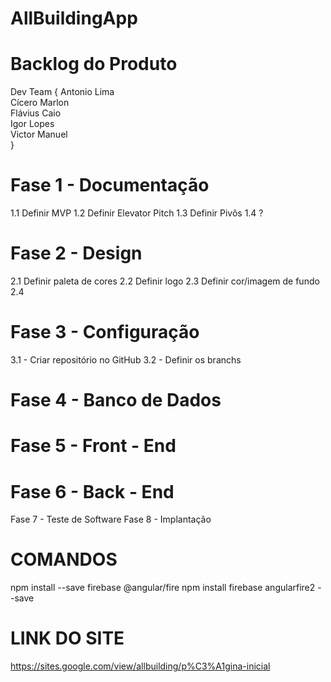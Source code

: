 # AllBuildingApp 

# Backlog do Produto

Dev Team {
Antonio Lima<br>
Cícero Marlon<br>
Flávius Caio<br>
Igor Lopes<br>
Victor Manuel<br>
}


# Fase 1 - Documentação
1.1 Definir MVP
1.2 Definir Elevator Pitch
1.3 Definir Pivôs
1.4 ?
# Fase 2 - Design
2.1 Definir paleta de cores
2.2 Definir logo
2.3 Definir cor/imagem de fundo
2.4


# Fase 3 - Configuração
3.1 - Criar repositório no GitHub
3.2 - Definir os branchs

# Fase 4 - Banco de Dados

# Fase 5 - Front - End
# Fase 6 - Back - End

Fase 7 - Teste de Software
Fase 8 - Implantação

# COMANDOS
npm install --save firebase @angular/fire
npm install firebase  angularfire2 --save

# LINK DO SITE
https://sites.google.com/view/allbuilding/p%C3%A1gina-inicial